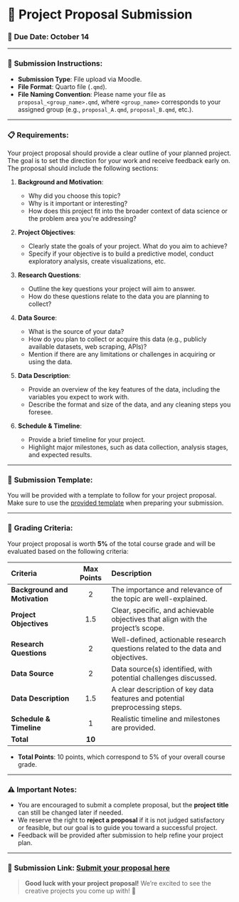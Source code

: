 # 📝 Project Proposal Submission

### 📅 **Due Date:** October 14

---

### 📄 **Submission Instructions**:

- **Submission Type**: File upload via Moodle.
- **File Format**: Quarto file (`.qmd`).
- **File Naming Convention**: Please name your file as `proposal_<group_name>.qmd`, where `<group_name>` corresponds to your assigned group (e.g., `proposal_A.qmd`, `proposal_B.qmd`, etc.).

---

### 📋 **Requirements**:

Your project proposal should provide a clear outline of your planned project. The goal is to set the direction for your work and receive feedback early on. The proposal should include the following sections:

1. **Background and Motivation**:
   - Why did you choose this topic?
   - Why is it important or interesting?
   - How does this project fit into the broader context of data science or the problem area you're addressing?

2. **Project Objectives**:
   - Clearly state the goals of your project. What do you aim to achieve?
   - Specify if your objective is to build a predictive model, conduct exploratory analysis, create visualizations, etc.

3. **Research Questions**:
   - Outline the key questions your project will aim to answer.
   - How do these questions relate to the data you are planning to collect?

4. **Data Source**:
   - What is the source of your data?
   - How do you plan to collect or acquire this data (e.g., publicly available datasets, web scraping, APIs)?
   - Mention if there are any limitations or challenges in acquiring or using the data.

5. **Data Description**:
   - Provide an overview of the key features of the data, including the variables you expect to work with.
   - Describe the format and size of the data, and any cleaning steps you foresee.

6. **Schedule & Timeline**:
   - Provide a brief timeline for your project.
   - Highlight major milestones, such as data collection, analysis stages, and expected results.

---

### 📑 **Submission Template**:

You will be provided with a template to follow for your project proposal. Make sure to use the [provided template](#) when preparing your submission.

---

### 📝 **Grading Criteria**:

Your project proposal is worth **5%** of the total course grade and will be evaluated based on the following criteria:

| **Criteria**                                  | **Max Points** | **Description**                                                                 |
| :-------------------------------------------- | :------------: | :------------------------------------------------------------------------------ |
| **Background and Motivation**                 |       2        | The importance and relevance of the topic are well-explained.                    |
| **Project Objectives**                        |      1.5       | Clear, specific, and achievable objectives that align with the project’s scope.  |
| **Research Questions**                        |       2        | Well-defined, actionable research questions related to the data and objectives.  |
| **Data Source**                               |       2        | Data source(s) identified, with potential challenges discussed.                 |
| **Data Description**                          |      1.5       | A clear description of key data features and potential preprocessing steps.      |
| **Schedule & Timeline**                       |       1        | Realistic timeline and milestones are provided.                                 |
| **Total**                                     |      **10**    |                                                                                 |

- **Total Points**: 10 points, which correspond to 5% of your overall course grade.

---

### ⚠️ **Important Notes**:

- You are encouraged to submit a complete proposal, but the **project title** can still be changed later if needed.
- We reserve the right to **reject a proposal** if it is not judged satisfactory or feasible, but our goal is to guide you toward a successful project.
- Feedback will be provided after submission to help refine your project plan.

---

### 🔗 **Submission Link**: [Submit your proposal here](#)

> **Good luck with your project proposal!** We’re excited to see the creative projects you come up with! 🚀
